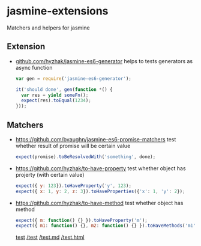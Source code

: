 # jasmine-extensions
Matchers and helpers for jasmine

## Extension

* [github.com/hyzhak/jasmine-es6-generator](https://github.com/hyzhak/jasmine-es6-generator)
  helps to tests generators as async function
  
  ```javascript
  var gen = require('jasmine-es6-generator');
  
  it('should done', gen(function *() {
    var res = yield someFn();
    expect(res).toEqual(1234);
  }));
  ```

## Matchers

* https://github.com/bvaughn/jasmine-es6-promise-matchers test whether result of promise will be certain value
  
  ```javascript
  expect(promise).toBeResolvedWith('something', done);
  ```
  
* https://github.com/hyzhak/to-have-property test whether object has projerty (with certain value)
  
  ```javascript
  expect({ y: 123}).toHaveProperty('y', 123);
  expect({ x: 1, y: 2, z: 3}).toHaveProperties({'x': 1, 'y': 2});
  ```
  
* https://github.com/hyzhak/to-have-method test whether object has method
 
  ```javascript
  expect({ m: function() {} }).toHaveProperty('m');
  expect({ m1: function() {}, m2: function() {} }).toHaveMethods('m1', 'm2');
  ```
  
  [test](test)
  [/test](/test)
  [/test.md](/test.md)
  [/test.html](/test.html)
